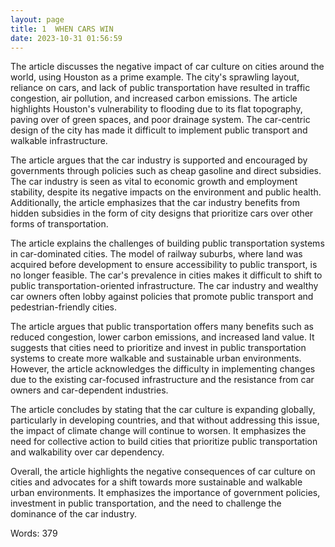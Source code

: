 ```yaml
---
layout: page
title: 1  WHEN CARS WIN
date: 2023-10-31 01:56:59
---
```

The article discusses the negative impact of car culture on cities around the world, using Houston as a prime example. The city's sprawling layout, reliance on cars, and lack of public transportation have resulted in traffic congestion, air pollution, and increased carbon emissions. The article highlights Houston's vulnerability to flooding due to its flat topography, paving over of green spaces, and poor drainage system. The car-centric design of the city has made it difficult to implement public transport and walkable infrastructure.

The article argues that the car industry is supported and encouraged by governments through policies such as cheap gasoline and direct subsidies. The car industry is seen as vital to economic growth and employment stability, despite its negative impacts on the environment and public health. Additionally, the article emphasizes that the car industry benefits from hidden subsidies in the form of city designs that prioritize cars over other forms of transportation.

The article explains the challenges of building public transportation systems in car-dominated cities. The model of railway suburbs, where land was acquired before development to ensure accessibility to public transport, is no longer feasible. The car's prevalence in cities makes it difficult to shift to public transportation-oriented infrastructure. The car industry and wealthy car owners often lobby against policies that promote public transport and pedestrian-friendly cities.

The article argues that public transportation offers many benefits such as reduced congestion, lower carbon emissions, and increased land value. It suggests that cities need to prioritize and invest in public transportation systems to create more walkable and sustainable urban environments. However, the article acknowledges the difficulty in implementing changes due to the existing car-focused infrastructure and the resistance from car owners and car-dependent industries. 

The article concludes by stating that the car culture is expanding globally, particularly in developing countries, and that without addressing this issue, the impact of climate change will continue to worsen. It emphasizes the need for collective action to build cities that prioritize public transportation and walkability over car dependency.

Overall, the article highlights the negative consequences of car culture on cities and advocates for a shift towards more sustainable and walkable urban environments. It emphasizes the importance of government policies, investment in public transportation, and the need to challenge the dominance of the car industry.

Words: 379